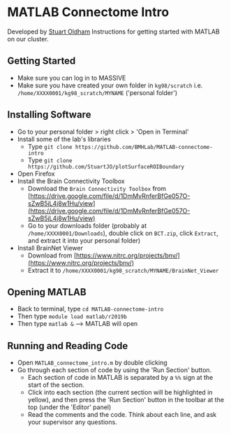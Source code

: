 # MATLAB Connectome Intro
Developed by [Stuart Oldham](https://github.com/StuartJO) 
Instructions for getting started with MATLAB on our cluster.

## Getting Started
- Make sure you can log in to MASSIVE
- Make sure you have created your own folder in `kg98/scratch` i.e. `/home/XXXX0001/kg98_scratch/MYNAME` ('personal folder')

## Installing Software
- Go to your personal folder > right click > 'Open in Terminal'
- Install some of the lab's libraries
	- Type `git clone https://github.com/BMHLab/MATLAB-connectome-intro` 
	- Type `git clone https://github.com/StuartJO/plotSurfaceROIBoundary`
- Open Firefox
- Install the Brain Connectivity Toolbox
	- Download the `Brain Connectivity Toolbox` from [https://drive.google.com/file/d/1DmMvRnferBfGe057O-sZwB5jL4j8w1Hu/view](https://drive.google.com/file/d/1DmMvRnferBfGe057O-sZwB5jL4j8w1Hu/view)
	- Go to your downloads folder (probably at `/home/XXXX0001/Downloads`), double click on `BCT.zip`, click `Extract`, and extract it into your personal folder)
- Install BrainNet Viewer
	- Download from [https://www.nitrc.org/projects/bnv/](https://www.nitrc.org/projects/bnv/)
	- Extract it to `/home/XXXX0001/kg98_scratch/MYNAME/BrainNet_Viewer`

## Opening MATLAB
- Back to terminal, type `cd MATLAB-connectome-intro`
- Then type `module load matlab/r2019b`
- Then type `matlab &` --> MATLAB will open

## Running and Reading Code
- Open `MATLAB_connectome_intro.m` by double clicking
- Go through each section of code by using the 'Run Section' button. 
	- Each section of code in MATLAB is separated by a `%%` sign at the start of the section.
	- Click into each section (the current section will be highlighted in yellow), and then press the 'Run Section' button in the toolbar at the top (under the 'Editor' panel)
	- Read the comments and the code. Think about each line, and ask your supervisor any questions.
